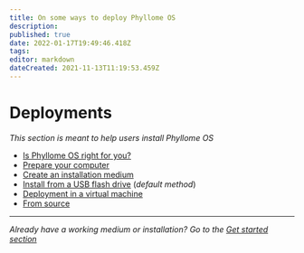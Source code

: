 ```yaml
---
title: On some ways to deploy Phyllome OS
description: 
published: true
date: 2022-01-17T19:49:46.418Z
tags: 
editor: markdown
dateCreated: 2021-11-13T11:19:53.459Z
---
```


# Deployments

*This section is meant to help users install Phyllome OS*

* [Is Phyllome OS right for you?](/deploy/rightforyou)
* [Prepare your computer](/deploy/prepare)
* [Create an installation medium](/deploy/medium)
* [Install from a USB flash drive](/deploy/install) (*default method*)
* [Deployment in a virtual machine](/deploy/vm)
* [From source](/deploy/source)

--- 
*Already have a working medium or installation? Go to the [Get started section](/getstarted)*
